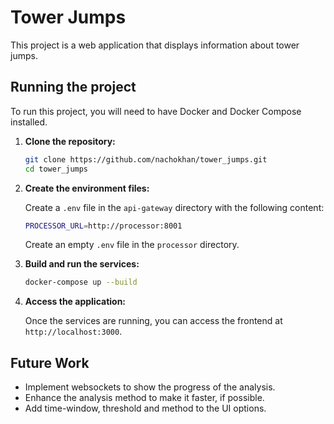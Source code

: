 # Tower Jumps

This project is a web application that displays information about tower jumps.

## Running the project

To run this project, you will need to have Docker and Docker Compose installed.

1.  **Clone the repository:**

    ```bash
    git clone https://github.com/nachokhan/tower_jumps.git
    cd tower_jumps
    ```

2.  **Create the environment files:**

    Create a `.env` file in the `api-gateway` directory with the following content:

    ```bash
    PROCESSOR_URL=http://processor:8001
    ```

    Create an empty `.env` file in the `processor` directory.

3.  **Build and run the services:**

    ```bash
    docker-compose up --build
    ```

4.  **Access the application:**

    Once the services are running, you can access the frontend at `http://localhost:3000`.

## Future Work

- Implement websockets to show the progress of the analysis.
- Enhance the analysis method to make it faster, if possible.
- Add time-window, threshold and method to the UI options.